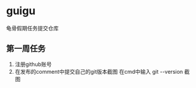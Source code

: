 # guigu
龟骨假期任务提交仓库
## 第一周任务
1. 注册github账号
2. 在发布的comment中提交自己的git版本截图
   在cmd中输入 git --version
   截图


